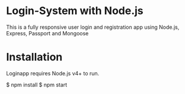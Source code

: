 # Login-System with Node.js

This is a fully responsive user login and registration app using Node.js, Express, Passport and Mongoose

# Installation

Loginapp requires Node.js v4+ to run.

  $ npm install
  $ npm start
